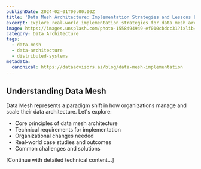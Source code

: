 ```yaml
---
publishDate: 2024-02-01T00:00:00Z
title: 'Data Mesh Architecture: Implementation Strategies and Lessons Learned'
excerpt: Explore real-world implementation strategies for data mesh architecture, including organizational changes, technical requirements, and success metrics.
image: https://images.unsplash.com/photo-1558494949-ef010cbdcc31?ixlib=rb-4.0.3&auto=format&fit=crop&w=2070&q=80
category: Data Architecture
tags:
  - data-mesh
  - data-architecture
  - distributed-systems
metadata:
  canonical: https://dataadvisors.ai/blog/data-mesh-implementation
---
```


## Understanding Data Mesh

Data Mesh represents a paradigm shift in how organizations manage and scale their data architecture. Let's explore:

- Core principles of data mesh architecture
- Technical requirements for implementation
- Organizational changes needed
- Real-world case studies and outcomes
- Common challenges and solutions

[Continue with detailed technical content...]